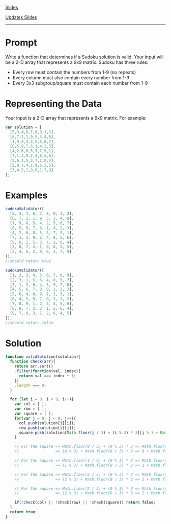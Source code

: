 [Slides](https://slides.com/seemaullal/reacto-3-8/)

[Updates Slides](https://slides.com/pat310/reacto-3-8/)

---

# Prompt

Write a function that determines if a Sudoku solution is valid. Your input will be a 2-D array that represents a 9x9 matrix. Sudoku has three rules:
 - Every row must contain the numbers from 1-9 (no repeats)
 - Every column must also contain every number from 1-9
 - Every 3x3 subgroup/square must contain each number from 1-9

# Representing the Data

Your input is a 2-D array that represents a 9x9 matrix. For example:

```js
var solution = [
  [5,3,4,6,7,8,9,1,2],
  [6,7,2,1,9,5,3,4,8],
  [1,9,8,3,4,2,5,6,7],
  [8,5,9,7,6,1,4,2,3],
  [4,2,6,8,5,3,7,9,1],
  [7,1,3,9,2,4,8,5,6],
  [9,6,1,5,3,7,2,8,4],
  [2,8,7,4,1,9,6,3,5],
  [3,4,5,2,8,6,1,7,9]
];
```

# Examples

```js
sudokuValidator([
  [5, 3, 4, 6, 7, 8, 9, 1, 2],
  [6, 7, 2, 1, 9, 5, 3, 4, 8],
  [1, 9, 8, 3, 4, 2, 5, 6, 7],
  [8, 5, 9, 7, 6, 1, 4, 2, 3],
  [4, 2, 6, 8, 5, 3, 7, 9, 1],
  [7, 1, 3, 9, 2, 4, 8, 5, 6],
  [9, 6, 1, 5, 3, 7, 2, 8, 4],
  [2, 8, 7, 4, 1, 9, 6, 3, 5],
  [3, 4, 5, 2, 8, 6, 1, 7, 9]
]);
//should return true

sudokuValidator([
  [1, 2, 3, 4, 5, 6, 7, 8, 9],
  [2, 3, 1, 5, 6, 4, 8, 9, 7],
  [3, 1, 2, 6, 4, 5, 9, 7, 8],
  [4, 5, 6, 7, 8, 9, 1, 2, 3],
  [5, 6, 4, 8, 9, 7, 2, 3, 1],
  [6, 4, 5, 9, 7, 8, 3, 1, 2],
  [7, 8, 9, 1, 2, 3, 4, 5, 6],
  [8, 9, 7, 2, 3, 1, 5, 6, 4],
  [9, 7, 8, 3, 1, 2, 6, 4, 5]
]);
//should return false
```

# Solution

```js
function validSolution(solution){
  function check(arr){
    return arr.sort()
    .filter(function(val, index){
      return val === index + 1;
    })
    .length === 9;
  }

  for (let i = 0; i < 9; i++){
    var col = [ ];
    var row = [ ];
    var square = [ ];
    for(var j = 0; j < 9; j++){
      col.push(solution[j][i]);
      row.push(solution[i][j]);
      square.push(solution[Math.floor(j / 3) + (i % 3) * 3][j % 3 + Math.floor(i / 3) * 3]);
    }

    // For the square => Math.floor(0 / 3) + (0 % 3) * 3 => Math.floor(0) + 0 * 3 => 0
    //                => (0 % 3) + Math.floor(0 / 3) * 3 => 0 + Math.floor(0) * 3 => 0

    // For the square => Math.floor(1 / 3) + (0 % 3) * 3 => Math.floor(0) + 0 * 3 => 0
    //                => (1 % 3) + Math.floor(0 / 3) * 3 => 1 + Math.floor(0) * 3 => 3

    // For the square => Math.floor(2 / 3) + (0 % 3) * 3 => Math.floor(0) + 0 * 3 => 0
    //                => (2 % 3) + Math.floor(0 / 3) * 3 => 2 + Math.floor(0) * 3 => 6

    // For the square => Math.floor(2 / 3) + (0 % 3) * 3 => Math.floor(0) + 0 * 3 => 0
    //                => (2 % 3) + Math.floor(0 / 3) * 3 => 2 + Math.floor(0) * 3 => 6

    if(!check(col) || !check(row) || !check(square)) return false;
  }
  return true;
}
```
